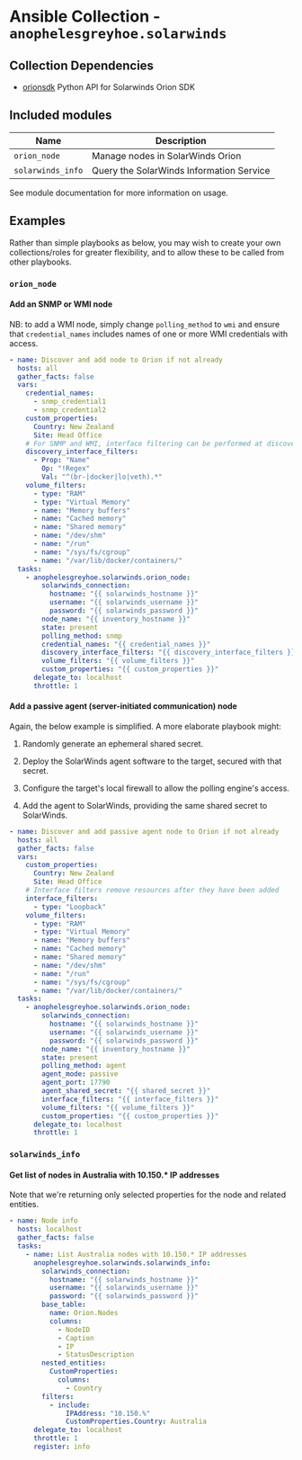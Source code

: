 # Ansible Collection - `anophelesgreyhoe.solarwinds`

## Collection Dependencies

- [orionsdk](https://pypi.org/project/orionsdk/) Python API for Solarwinds Orion
  SDK

## Included modules

| Name              | Description                              |
| ----------------- | ---------------------------------------- |
| `orion_node`      | Manage nodes in SolarWinds Orion         |
| `solarwinds_info` | Query the SolarWinds Information Service |

See module documentation for more information on usage.

## Examples

Rather than simple playbooks as below, you may wish to create your own
collections/roles for greater flexibility, and to allow these to be called from
other playbooks.

### `orion_node`

#### Add an SNMP or WMI node

NB: to add a WMI node, simply change `polling_method` to `wmi` and ensure that
`credential_names` includes names of one or more WMI credentials with access.

```yaml
- name: Discover and add node to Orion if not already
  hosts: all
  gather_facts: false
  vars:
    credential_names:
      - snmp_credential1
      - snmp_credential2
    custom_properties:
      Country: New Zealand
      Site: Head Office
    # For SNMP and WMI, interface filtering can be performed at discovery time
    discovery_interface_filters:
      - Prop: "Name"
        Op: "!Regex"
        Val: "^(br-|docker|lo|veth).*"
    volume_filters:
      - type: "RAM"
      - type: "Virtual Memory"
      - name: "Memory buffers"
      - name: "Cached memory"
      - name: "Shared memory"
      - name: "/dev/shm"
      - name: "/run"
      - name: "/sys/fs/cgroup"
      - name: "/var/lib/docker/containers/"
  tasks:
    - anophelesgreyhoe.solarwinds.orion_node:
        solarwinds_connection:
          hostname: "{{ solarwinds_hostname }}"
          username: "{{ solarwinds_username }}"
          password: "{{ solarwinds_password }}"
        node_name: "{{ inventory_hostname }}"
        state: present
        polling_method: snmp
        credential_names: "{{ credential_names }}"
        discovery_interface_filters: "{{ discovery_interface_filters }}"
        volume_filters: "{{ volume_filters }}"
        custom_properties: "{{ custom_properties }}"
      delegate_to: localhost
      throttle: 1
```

#### Add a passive agent (server-initiated communication) node

Again, the below example is simplified. A more elaborate playbook might:

1. Randomly generate an ephemeral shared secret.

1. Deploy the SolarWinds agent software to the target, secured with that secret.

1. Configure the target's local firewall to allow the polling engine's access.

1. Add the agent to SolarWinds, providing the same shared secret to SolarWinds.

```yaml
- name: Discover and add passive agent node to Orion if not already
  hosts: all
  gather_facts: false
  vars:
    custom_properties:
      Country: New Zealand
      Site: Head Office
    # Interface filters remove resources after they have been added
    interface_filters:
      - type: "Loopback"
    volume_filters:
      - type: "RAM"
      - type: "Virtual Memory"
      - name: "Memory buffers"
      - name: "Cached memory"
      - name: "Shared memory"
      - name: "/dev/shm"
      - name: "/run"
      - name: "/sys/fs/cgroup"
      - name: "/var/lib/docker/containers/"
  tasks:
    - anophelesgreyhoe.solarwinds.orion_node:
        solarwinds_connection:
          hostname: "{{ solarwinds_hostname }}"
          username: "{{ solarwinds_username }}"
          password: "{{ solarwinds_password }}"
        node_name: "{{ inventory_hostname }}"
        state: present
        polling_method: agent
        agent_mode: passive
        agent_port: 17790
        agent_shared_secret: "{{ shared_secret }}"
        interface_filters: "{{ interface_filters }}"
        volume_filters: "{{ volume_filters }}"
        custom_properties: "{{ custom_properties }}"
      delegate_to: localhost
      throttle: 1
```

### `solarwinds_info`

#### Get list of nodes in Australia with 10.150.* IP addresses

Note that we're returning only selected properties for the node and related
entities.

```yaml
- name: Node info
  hosts: localhost
  gather_facts: false
  tasks:
    - name: List Australia nodes with 10.150.* IP addresses
      anophelesgreyhoe.solarwinds.solarwinds_info:
        solarwinds_connection:
          hostname: "{{ solarwinds_hostname }}"
          username: "{{ solarwinds_username }}"
          password: "{{ solarwinds_password }}"
        base_table:
          name: Orion.Nodes
          columns:
            - NodeID
            - Caption
            - IP
            - StatusDescription
        nested_entities:
          CustomProperties:
            columns:
              - Country
        filters:
          - include:
              IPAddress: "10.150.%"
              CustomProperties.Country: Australia
      delegate_to: localhost
      throttle: 1
      register: info
```

